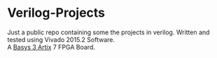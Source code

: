 # Verilog-Projects
Just a public repo containing some the projects in verilog. Written and tested using Vivado 2015.2 Software.<br>
A [Basys 3 Artix](https://www.xilinx.com/products/boards-and-kits/1-54wqge.html) 7 FPGA Board.

